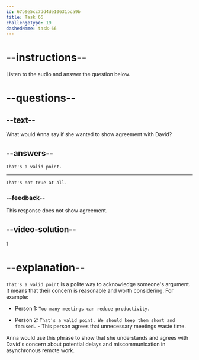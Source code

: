 ```yaml
---
id: 67b9e5cc7dd4de10631bca9b
title: Task 66
challengeType: 19
dashedName: task-66
---
```


<!-- (Audio) David: I understand, but isn't it challenging to manage communication and collaboration with everyone working at different times? It seems like it could lead to a lot of delays and miscommunication. -->

<!-- SPEAKING -->

# --instructions--

Listen to the audio and answer the question below.

# --questions--

## --text--

What would Anna say if she wanted to show agreement with David?

## --answers--

`That's a valid point.`

---

`That's not true at all.`

### --feedback--

This response does not show agreement.

## --video-solution--

1

# --explanation--

`That's a valid point` is a polite way to acknowledge someone's argument. It means that their concern is reasonable and worth considering. For example:

- Person 1: `Too many meetings can reduce productivity.`

- Person 2: `That's a valid point. We should keep them short and focused.` - This person agrees that unnecessary meetings waste time.

Anna would use this phrase to show that she understands and agrees with David's concern about potential delays and miscommunication in asynchronous remote work.
